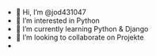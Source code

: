 - 👋 Hi, I’m @jod431047
- 👀 I’m interested in Python
- 🌱 I’m currently learning Python & Django
- 💞️ I’m looking to collaborate on Projekte
-

<!---
jod431047/jod431047 is a ✨ special ✨ repository because its `README.md` (this file) appears on your GitHub profile.
You can click the Preview link to take a look at your changes.
--->
